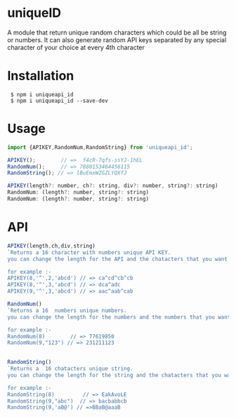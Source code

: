# uniqueID
A module that return unique random characters which could be all be string or numbers. It can also generate random API keys separated by any special character of your choice at every 4th character


# Installation 
```
 $ npm i uniqueapi_id
 $ npm i uniqueapi_id --save-dev
```
# Usage

```js
import {APIKEY,RandomNum,RandomString} from 'uniqueapi_id';

APIKEY();        // =>  f4cR-7qfs-ssYJ-1hEL
RandomNum();     // => 7880153464456115
RandomString(); // => lBuEmxWZGZLYQXfJ

APIKEY(length?: number, ch?: string, div?: number, string?: string) 
RandomNum: (length?: number, string?: string)
RandomNum: (length?: number, string?: string)
```

# API 
```js
APIKEY(length,ch,div,string)
`Returns a 16 character with numbers unique API KEY.
you can change the length for the API and the chatacters that you want to use 

for example :-
APIKEY(8,'^',2,'abcd') // => ca^cd^cb^cb
APIKEY(8,'^',3,'abcd') // => dca^adc
APIKEY(9,'^',3,'abcd') // => aac^aab^cab

```

```js 
RandomNum() 
`Returns a 16  numbers unique numbers.
you can change the length for the numbers and the numbers that you want to use 

for example :-
RandomNum(8)        // => 77619850
RandomNum(9,"123") // => 231211123
 

```
  
```js 
RandomString() 
`Returns a  16 chatacters unique string.
you can change the length for the string and the chatacters that you want to use 

for example :-
RandomString(8)         // => EakAvoLE
RandomString(9,"abc")  // => bacbabbcb
RandomString(9,'aB@') // =>BBaB@aaaB

```
 